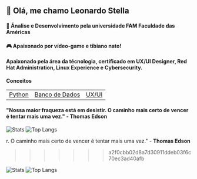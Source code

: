 ## :wave: Olá, me chamo Leonardo Stella 

#### :bookmark_tabs: Ánalise e Desenvolvimento pela universidade FAM Faculdade das Américas

#### :video_game: Apaixonado por vídeo-game e tibiano nato!

#### Apaixonado pela área da técnologia, certificado em UX/UI Designer, Red Hat Administration, Linux Experience e Cybersecurity.

<b>Conceitos</b>
<table>
	<td><a href="https://github.com/leostella97/pythonconceitos">Python</a></td>
	<td><a href="https://github.com/leostella97/conceitosbd">Banco de Dados</a></td>
	<td><a href="https://github.com/leostella97/uxuiconceitos">UX/UI</a></td>
</table>

#### "Nossa maior fraqueza está em desistir. O caminho mais certo de vencer é tentar mais uma vez." - Thomas Edson

![Stats](https://github-readme-stats.vercel.app/api?username=leostella97&show_icons=true&count_private=true&theme=dark)
![Top Langs](https://github-readme-stats.vercel.app/api/top-langs/?username=leostella97&layout=compact&theme=dark)

r. O caminho mais certo de vencer é tentar mais uma vez."</i> - <b>Thomas Edson</b>
>>>>>>> a2f0cbb02d8a7d30911ddeb03f6c70ec3ad40afb

![Stats](https://github-readme-stats.vercel.app/api?username=leostella97&show_icons=true&count_private=true&theme=dark)
![Top Langs](https://github-readme-stats.vercel.app/api/top-langs/?username=leostella97&layout=compact&theme=dark)

